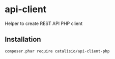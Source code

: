 # api-client

Helper to create REST API PHP client

## Installation

```
composer.phar require catalisio/api-client-php
```
